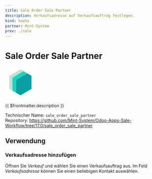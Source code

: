 ```yaml
---
title: Sale Order Sale Partner
description: Verkaufsadresse auf Verkaufsauftrag festlegen.
kind: howto
partner: Mint-System
prev: ./sale
---
```


# Sale Order Sale Partner

![icon_oms_box](attachments/icons_odoo_mint_system.png)

{{ $frontmatter.description }}

Technischer Name: `sale_order_sale_partner`\
Repository: <https://github.com/Mint-System/Odoo-Apps-Sale-Workflow/tree/17.0/sale_order_sale_partner>

## Verwendung

### Verkaufsadresse hinzufügen

Öffnen Sie _Verkauf_ und wählen Sie einen Verkaufsauftrag aus. Im Feld _Verkaufsadresse_ können Sie einen beliebigen Kontakt auswählen.
